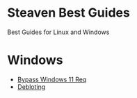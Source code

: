 # Steaven Best Guides
Best Guides for Linux and Windows


# Windows

- [Bypass Windows 11 Req](https://github.com/SteavenGamerYT/steaven-best-guides/tree/main/Windows/Bypass%20Windows%2011%20Req)
- [Debloting](https://github.com/SteavenGamerYT/steaven-best-guides/tree/main/Windows/Debloting)